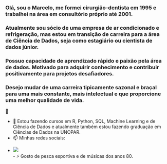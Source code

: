 ### Olá, sou o Marcelo, me formei cirurgião-dentista em 1995 e trabalhei na área em consultório próprio até 2001.
### Atualmente sou sócio de uma empresa de ar condicionado e refrigeração, mas estou em transição de carreira para a área de Ciência de Dados, seja como estagiário ou cientista de dados júnior.
### Possuo capacidade de aprendizado rápido e paixão pela área de dados. Motivado para adquirir conhecimento e contribuir positivamente para projetos desafiadores.
### Desejo mudar de uma carreira tipicamente sazonal e braçal para uma mais constante, mais intelectual e que proporcione uma melhor qualidade de vida.
👋


- 🌱 Estou fazendo cursos em R, Python, SQL, Machine Learning e de Ciência de Dados e atualmente também estou fazendo graduação em Ciências de Dados na UNOPAR.
- 📫 Minhas redes sociais:
<ul>
  <li><a href=https://www.linkedin.com/in/marlevek/ alt="Linkedin" target="_blank">
  <img src=https://img.shields.io/badge/LinkedIn-0077B5?style=for-the-badge&logo=linkedin&logoColor=white>
</a></li>
- ⚡ Gosto de pesca esportiva e de músicas dos anos 80.

